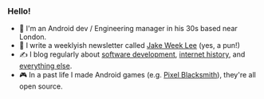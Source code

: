 ### Hello!

- 👤 I'm an Android dev / Engineering manager in his 30s based near London.
- 📩 I write a weeklyish newsletter called [Jake Week Lee](https://jakeweeklee.substack.com) (yes, a pun!)
- ✍ I blog regularly about [software development](https://blog.jakelee.co.uk), [internet history](https://history.jakelee.co.uk), and [everything else](https://jakelee.co.uk).
- 🎮 In a past life I made Android games (e.g. [Pixel Blacksmith](https://play.google.com/store/apps/details?id=uk.co.jakelee.blacksmith&hl=en_GB&gl=US)), they're all open source.

